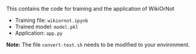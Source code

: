 This contains the code for training and the application of WikiOrNot

* Training file: ``wikiornot.ipynb``
* Trained model: ``model.pkl``
* Application: ``app.py``

**Note:** The file ``convert-text.sh`` needs to be modified to your environment. 
